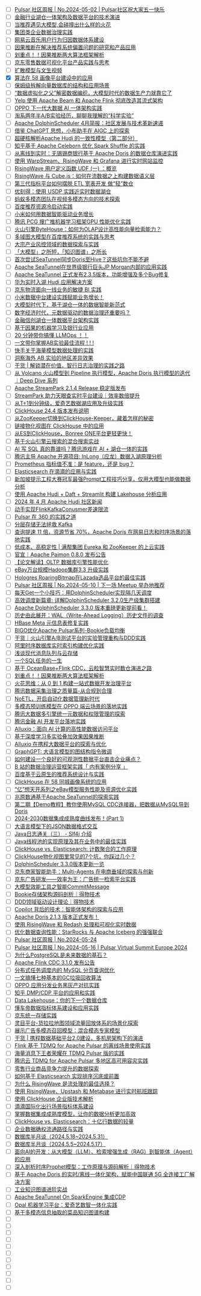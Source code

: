 - [ ] [Pulsar 社区周报 | No.2024-05-02 | Pulsar社区祝大家五一快乐](https://mp.weixin.qq.com/s/mAOiCGSKap2Uz-RVOyLU0Q)
- [ ] [金融行业湖仓一体架构及数据平台的技术演进](https://mp.weixin.qq.com/s/7RQrwv7vC-KDYb7WitBecw)
- [ ] [当推荐遇见大模型,会碰撞出什么样的火花](https://mp.weixin.qq.com/s/NOaFoUGN6ED8jhfUIuktxg)
- [ ] [集团类企业数据治理实践](https://mp.weixin.qq.com/s/7nosDoMdszglyPHshFCRPQ)
- [ ] [网易云音乐用户行为归因数据体系建设](https://mp.weixin.qq.com/s/MdjyfYMUcRiDfOzlX_9X8A)
- [ ] [因果推断在解决推荐系统偏置问题的研究和产品应用](https://mp.weixin.qq.com/s/VyuEqj6W5rKsRtIFdWa4Fg)
- [ ] [划重点！！因果推断两大算法框架解析](https://mp.weixin.qq.com/s/brRcAwkAhBHPPqvZYKOLkg)
- [ ] [京东零售数据可视化平台产品实践与思考](https://mp.weixin.qq.com/s/oEXozOVD8MZhTCMPZrJ6RQ)
- [ ] [扩散模型与文生视频](https://mp.weixin.qq.com/s/Bh3Gg7FCDpb_AmGEFkxQ2A)
- [x] [算法在 58 画像平台建设中的应用](https://smartsi.blog.csdn.net/article/details/139338781)
- [ ] [​保姆级拆解向量数据库的结构和应用场景](https://mp.weixin.qq.com/s/CQBcWdtHakTf-54URQrIdQ)
- [ ] [“数据虚拟化之父”解密数据编织，大模型时代的数据生产力就靠它了](https://mp.weixin.qq.com/s/dN_ZL5aPo30-H6lr4RmXTw)
- [ ] [Yelp 使用 Apache Beam 和 Apache Flink 彻底改造其流式架构](https://mp.weixin.qq.com/s/U3fa0zUohrVFY6YjuszQpA)
- [ ] [OPPO 下一代大数据 AI 一体架构实践](https://mp.weixin.qq.com/s/eLxDxfCj7lg7o4YPofXDBw)
- [ ] [淘系两年半A/B实验经历，聊聊我理解的“科学实验”](https://mp.weixin.qq.com/s/-durED9M0UMqhT0i2S67lQ)
- [ ] [Apache DolphinScheduler 4月简报：社区发展与技术革新速递](https://mp.weixin.qq.com/s/l4q7vZtePMdL24NV9h_eRw)
- [ ] [借鉴 ChatGPT 思想，小布助手在 AIGC 上的探索](https://mp.weixin.qq.com/s/sU6rD9lI0YnsYvr9iCftZA)
- [ ] [超硬核解析Apache Hudi 的一致性模型（第二部分）](https://mp.weixin.qq.com/s/DEC4BYjNntpiCe_NFcGS6A)
- [ ] [知乎基于 Apache Celeborn 优化 Spark Shuffle 的实践](https://mp.weixin.qq.com/s/AYaNLAJQtDz8JkX6jjf2iA)
- [ ] [从离线到实时：无锡锡商银行基于 Apache Doris 的数据仓库演进实践](https://mp.weixin.qq.com/s/IHDqGRzb48JpiI3ATluGMQ)
- [ ] [使用 WarpStream、RisingWave 和 Grafana 进行实时网站监控](https://mp.weixin.qq.com/s/DNN5PbfeJPc3sBJoAJXFRA)
- [ ] [RisingWave 用户定义函数 UDF (一) ：概览](https://mp.weixin.qq.com/s/rpJkjOcB6Yz_WqT9ufk3Rg)
- [ ] [RisingWave 与 Cube.js：如何在流数据之上构建数据语义层](https://mp.weixin.qq.com/s/SsAS8POubgUnBhKiqSFQGQ)
- [ ] [第三代指标平台如何摆脱 ETL 宽表开发 做“轻”数仓](https://mp.weixin.qq.com/s/uo_NgrRPjHnz1sPctUPmgw)
- [ ] [优刻得：使用 USDP 实践近实时数据湖仓](https://mp.weixin.qq.com/s/HTYXwfKsDqSyNZgC3KMd2Q)
- [ ] [蚂蚁多模态团队在视频多模态方向的技术探索](https://mp.weixin.qq.com/s/TyT55rGR1lYUocXgWv5eZg)
- [ ] [百度推荐资源冷启动实践](https://mp.weixin.qq.com/s/_3CkflIJtsyndBqHhm8w3Q)
- [ ] [小米如何用数据智能驱动业务增长](https://mp.weixin.qq.com/s/aY4SVP7WN3qD2MgYFcDUaA)
- [ ] [腾讯 PCG 搜广推机器学习框架GPU 性能优化实践](https://mp.weixin.qq.com/s/eT_wBRHRBNUDuQZh2QBdjw)
- [ ] [火山引擎ByteHouse：如何为OLAP设计高性能向量检索能力？](https://mp.weixin.qq.com/s/e8-RsNRM8ZhVHiHAi_ahlA)
- [ ] [多域图大模型在百度推荐系统的实践与思考](https://mp.weixin.qq.com/s/6qanJ1tfV9AJF-Qbamezww)
- [ ] [大宗产业风控领域的数据探索与实践](https://mp.weixin.qq.com/s/HX1CWAfZfnfi_e_rCgsy4w)
- [ ] [「大模型」之所短，「知识图谱」之所长](https://mp.weixin.qq.com/s/A2EKHtBtXBqb0ADY34FjbA)
- [ ] [首次尝试SeaTunnel同步Doris至Hive？这些坑你不能不避](https://mp.weixin.qq.com/s/ih8FhWar0SePtACgpaVcrw)
- [ ] [Apache SeaTunnel在世界级银行巨头JP Morgan内部的应用实践](https://mp.weixin.qq.com/s/hNXnX__P7Ys1paAELZcszg)
- [ ] [Apache SeaTunnel 正式发布2.3.5版本，功能增强及多个Bug修复](https://mp.weixin.qq.com/s/20GiE99E23AOzhtTrtfPgg)
- [ ] [华为实时入湖 Hudi 应用解决方案](https://mp.weixin.qq.com/s/3MENB5gbkq99T6CDuO7DVg)
- [ ] [京东物流面向一线业务的敏捷 BI 实践](https://mp.weixin.qq.com/s/Q58gpeTDnIzv1BRi5f1lGQ)
- [ ] [小米数据中台建设实践赋能业务增长！](https://mp.weixin.qq.com/s/lo2XVgpqv_6-t358lJnRaQ)
- [ ] [大模型时代下，基于湖仓一体的数据智能新范式](https://mp.weixin.qq.com/s/yPkunF3MR6aFUuDoSJZqoA)
- [ ] [数字经济时代，元数据驱动的数据治理还重要吗？](https://mp.weixin.qq.com/s/vnfBd1WIjfImtO78oyBiBQ)
- [ ] [金融信创湖仓一体数据平台架构实践](https://mp.weixin.qq.com/s/mpgIhB383NYePvNXGqELJA)
- [ ] [基于因果的机器学习及银行业应用](https://mp.weixin.qq.com/s/G_NQBkYUSpdGSasYGK8FGw)
- [ ] [20 分钟带你搞懂 LLMOps ！！](https://mp.weixin.qq.com/s/dTPNbR7Xaz83ZwL8kC1KyA)
- [ ] [一文带你掌握AB实验最佳流程 ! ! !](https://mp.weixin.qq.com/s/ArgMLYcvo6KbwAnSffrfKg)
- [ ] [快手关于海量模型数据处理的实践](https://mp.weixin.qq.com/s/Yfzz91zksP_NYS-hcAsUpQ)
- [ ] [洞察海外 AB 实验的地区差异效果](https://mp.weixin.qq.com/s/HQrioBl7S7QBdzuDRQTnuA)
- [ ] [干货 | 解锁潜在价值，智行日志治理的实践之路](https://mp.weixin.qq.com/s/H91r5YwqFQLULqlzvDQXsQ)
- [ ] [从 Volcano 火山模型到 Pipeline 执行模型，Apache Doris 执行模型的迭代｜Deep Dive 系列](https://mp.weixin.qq.com/s/ZSO23cDf_I8LZOwf41yxyQ)
- [ ] [Apache StreamPark 2.1.4 Release 稳定版发布](https://mp.weixin.qq.com/s/h3flDKoJki3u3gXjIvh9IA)
- [ ] [StreamPark 助力天眼查实时平台建设｜效率数倍提升](https://mp.weixin.qq.com/s/qRscw97oVGqKALpkrxCNxQ)
- [ ] [从T+1到分钟级，爱奇艺数据湖应用及升级实践](https://mp.weixin.qq.com/s/MFhWmDI5McCJV2h0ebdGnA)
- [ ] [ClickHouse 24.4 版本发布说明](https://mp.weixin.qq.com/s/MOmblQfDFTu6_knbbdANMA)
- [ ] [从ZooKeeper切换到ClickHouse-Keeper，藏着怎样的秘密](https://mp.weixin.qq.com/s/JipWIb2t6aBiOAel2xMM1A)
- [ ] [链接物化视图在 ClickHouse 中的应用](https://mp.weixin.qq.com/s/hXze29pg7M6UCTQK0z_7Kw)
- [ ] [从ES到ClickHouse，Bonree ONE平台更轻更快！](https://mp.weixin.qq.com/s/o7FuzVCJlYdpJAHCAbtcKg)
- [ ] [基于火山引擎云搜索的混合搜索实战](https://mp.weixin.qq.com/s/yoTYyrMLBqIQVVm1oi07-A)
- [ ] [AI 写 SQL 真的靠谱吗？腾讯游戏在 AI + 湖仓一体的实践](https://mp.weixin.qq.com/s/yTe0pdOcRMvP5w5VqSSBEg)
- [ ] [腾讯主导 Apache 开源项目: InLong（应龙）数据入湖原理分析](https://mp.weixin.qq.com/s/tshAEHiGwwbiEXeTzk3iRg)
- [ ] [Prometheus 指标值不准：是 feature，还是 bug？](https://mp.weixin.qq.com/s/A3W3hSCpQi8DQYJxOS1ZGA)
- [ ] [Elasticsearch 在滴滴的应用与实践](https://mp.weixin.qq.com/s/nIYbtjzraQ9s-Lni24x42g)
- [ ] [新加坡提示工程大赛冠军最强Prompt工程技巧分享，仅用大模型也能做数据分析](https://mp.weixin.qq.com/s/0ckzqu32sJEvj08ZVXJp7g)
- [ ] [使用 Apache Hudi + Daft + Streamlit 构建 Lakehouse 分析应用](https://mp.weixin.qq.com/s/Z61SAZhNaGtppbxC7Ll8xQ)
- [ ] [2024 年 4 月 Apache Hudi 社区新闻](https://mp.weixin.qq.com/s/z2BCUcCbYwnlqYRnnTh7HA)
- [ ] [动手实现FlinkKafkaConusmer差速限流](https://mp.weixin.qq.com/s/vIPuG1_X7GFsfzxINIO3Xg)
- [ ] [Pulsar 在 360 的实践之道](https://mp.weixin.qq.com/s/LK1tlahuZuilDuDc72hXrg)
- [ ] [分层存储无法拯救 Kafka](https://mp.weixin.qq.com/s/maHXbMP20dVPp-YSPj-mSg)
- [ ] [查询提速 11 倍，资源节省 70%，Apache Doris 在网易日志和时序场景的落地实践](https://mp.weixin.qq.com/s/YB2_RxdNC21CdhuwX9f2qg)
- [ ] [低成本、高稳定性 | 满帮集团 Eureka 和 ZooKeeper 的上云实践](https://mp.weixin.qq.com/s/meJ330dFHhAZN6zZQwHKiw)
- [ ] [官宣｜Apache Paimon 0.8.0 发布公告](https://mp.weixin.qq.com/s/iTCGIolOKXJYcR6O7oVXcQ)
- [ ] [【论文解读】OLTP 数据库引擎性能优化](https://mp.weixin.qq.com/s/Gpk7MeJ3dSCld6YoIp9x7w)
- [ ] [eBay万台规模Hadoop集群3.3 升级实践](https://mp.weixin.qq.com/s/74l-ZzvAYUhyjB4VHc95IA)
- [ ] [Hologres RoaringBitmap在Lazada选品平台的最佳实践](https://mp.weixin.qq.com/s/rHdGoOvOcePa8eUh7XxApw)
- [ ] [Pulsar 社区周报 | No.2024-05-10 | 下一场 Meetup 举办地推荐](https://mp.weixin.qq.com/s/ekdest4gwBw-aCh-VtbWlw)
- [ ] [每天Get一个小技巧：用DolphinScheduler实现隔几天调度](https://mp.weixin.qq.com/s/auA6YRAcpONlb7zTNqX1Fg)
- [ ] [高效调度新篇章: 详解DolphinScheduler 3.2.0生产级集群搭建](https://mp.weixin.qq.com/s/VhcPYA07PcU2JYJzOO2A4A)
- [ ] [Apache DolphinScheduler 3.3.0 版本重磅更新提前看！](https://mp.weixin.qq.com/s/Int0O8dGRrM8W7PhwyE7Ag)
- [ ] [历史由此展开：WAL（Write-Ahead Logging）历史文件的调查](https://mp.weixin.qq.com/s/jKLGweLYFfpuVg0MHxLBLA)
- [ ] [HBase Meta 元信息表修复实践](https://mp.weixin.qq.com/s/KBp5FFI5ylDRiKsHYJTN7w)
- [ ] [BIGO优化Apache Pulsar系列-Bookie负载均衡](https://mp.weixin.qq.com/s/doNz8tbE-GNZmqzY5PQqaA)
- [ ] [干货｜火山引擎A/B测试平台的实验管理重构与DDD实践](https://mp.weixin.qq.com/s/Ca780IZraMas5PwwiHlaQA)
- [ ] [阿里时序数据库实时索引构建优化实践](https://mp.weixin.qq.com/s/sdcOaN8nCntKn83pwZ46Xw)
- [ ] [浅谈现代消息队列与云存储](https://mp.weixin.qq.com/s/1R44xyvBCUhuvQX3FphPdg)
- [ ] [一个SQL任务的一生](https://mp.weixin.qq.com/s/IxduHFl3lIutRtAuCV_EWQ)
- [ ] [基于 OceanBase+Flink CDC，云粒智慧实时数仓演进之路](https://mp.weixin.qq.com/s/P_AR05hzVvVhlUtNxoT-uw)
- [ ] [划重点！！因果推断两大算法框架解析](https://mp.weixin.qq.com/s/brRcAwkAhBHPPqvZYKOLkg)
- [ ] [火花思维：从 0 到 1 构建一站式数据开发治理平台](https://mp.weixin.qq.com/s/RJZTdEKCgB2SB3f6dBchXg)
- [ ] [腾讯数据采集治理之质量篇-从合规到合理](https://mp.weixin.qq.com/s/_5octK-ZsZskXomufJSDCw)
- [ ] [NoETL，开启自动化数据管理新时代](https://mp.weixin.qq.com/s/WPa5TMTTbtM2O0HUzBRyDQ)
- [ ] [多模态预训练模型在 OPPO 端云场景的落地实践](https://mp.weixin.qq.com/s/zAuJXPHSbTgpcB_fGOVoQQ)
- [ ] [腾讯大数据多引擎统一元数据和权限管理的探索](https://mp.weixin.qq.com/s/XLJx132hMN8zqnr90on14Q)
- [ ] [腾讯金融 AI 开发平台落地实践](https://mp.weixin.qq.com/s/9iUH2Kmod5iFY77F1vHRuw)
- [ ] [Alluxio：面向 AI 计算的高性能数据访问平台](https://mp.weixin.qq.com/s/C-yFm9kkI6kQWaqynU6cuA)
- [ ] [基于深度学习多实验叠加效果因果推断](https://mp.weixin.qq.com/s/4fyBWoBUcC8eXJd-a78Q6Q)
- [ ] [Alluxio 在携程大数据平台的探索与优化](https://mp.weixin.qq.com/s/_zXZibqQHGItC6gEIY9Wbw)
- [ ] [GraphGPT: 大语言模型的图结构指令微调](https://mp.weixin.qq.com/s/0eQP_TR4C6KtI6DcTFYYYA)
- [ ] [如何建设一个良好的可观测性数据平台直击企业痛点？](https://mp.weixin.qq.com/s/A72e8PhMuOtms2eC_3hwiw)
- [ ] [B 站的数据治理运营框架实践「 内有案例分享 」](https://mp.weixin.qq.com/s/q16y-M3je4PYlvGdcvYbpw)
- [ ] [百度基于云原生的推荐系统设计与实践](https://mp.weixin.qq.com/s/nNj97i4NEabA4Yzt0qQNMA)
- [ ] [ClickHouse 在 58 同城画像系统的应用](https://mp.weixin.qq.com/s/dgCdaRlpMsbHtnU5Z-sLow)
- [ ] [“亿”想天开系列之eBay模型服务性能及资源优化实践](https://mp.weixin.qq.com/s/M2UHx5TP7i2V-82pQMddIA)
- [ ] [兆原数通基于Apache SeaTunnel的探索实践](https://mp.weixin.qq.com/s/tWrXYJJDmzf4LgZGG7Tl3w)
- [ ] [第二期【Demo教程】教你使用MySQL CDC连接器，把数据从MySQL导到Doris](https://mp.weixin.qq.com/s/AUdhJL4KogPJDMekr9DsAw)
- [ ] [2024-2030数据集成成熟度曲线发布！(Part 1)](https://mp.weixin.qq.com/s/nVcsDEhUcZSgbQiswvdQRQ)
- [ ] [大语言模型下的JSON数据格式交互](https://mp.weixin.qq.com/s/gMdQBlTdvGbhzi_NL3HGXQ)
- [ ] [Java日志通关（三） - Slf4j 介绍](https://mp.weixin.qq.com/s/Ys9LxsvmRhhwgtL4Kji_FQ)
- [ ] [Java线程池的实现原理及其在业务中的最佳实践](https://mp.weixin.qq.com/s/icrrxEsbABBvEU0Gym7D5Q)
- [ ] [ClickHouse vs. Elasticsearch: 计数聚合的工作原理](https://mp.weixin.qq.com/s/oBzeEgd6SNCIHx9G2gUfYg)
- [ ] [ClickHouse物化视图里常见的7个坑，你踩过几个？](https://mp.weixin.qq.com/s/p8rQSDvD_9KTMT0ggXEvqw)
- [ ] [DolphinScheduler 3.3.0版本更新一览](https://mp.weixin.qq.com/s/o_m3c9niM5lS6FSqG4srKA)
- [ ] [京东商家智能助手：Multi-Agents 在电商垂域的探索与创新](https://mp.weixin.qq.com/s/uVpGlAq7h0BDs6nr6wBm2g)
- [ ] [京东广告研发——效率为王：广告统一检索平台实践](https://mp.weixin.qq.com/s/4VFLkxWeFQ0N55BAG17nCQ)
- [ ] [大模型效能工具之智能CommitMessage](https://mp.weixin.qq.com/s/PDoJhEdtyLrt9pGR6rTssA)
- [ ] [Bookie存储架构源码剖析｜得物技术](https://mp.weixin.qq.com/s/rKKnUf37nuq7wg-VedwtVg)
- [ ] [DDD领域驱动设计理论｜得物技术](https://mp.weixin.qq.com/s/bNjoMOo6c1fkn-PdmWbhKQ)
- [ ] [Copilot 背后的技术：智能体架构的探索与应用](https://mp.weixin.qq.com/s/d7BEAaIXPC-sjSuAuhiNLw)
- [ ] [Apache Doris 2.1.3 版本正式发布！](https://mp.weixin.qq.com/s/B1-sWHc0YWiw-I3u8cMZog)
- [ ] [使用 RisingWave 和 Redash 处理和可视化实时数据](https://mp.weixin.qq.com/s/ry-lnFnsXF3KHg0GYXcpdQ)
- [ ] [优化数据查询性能：StarRocks 与 Apache Iceberg 的强强联合](https://mp.weixin.qq.com/s/wP9q7NACYEyY-TdrSceq4A)
- [ ] [Pulsar 社区周报 | No.2024-05-24](https://mp.weixin.qq.com/s/aXcT-4IctDGGoonb5ggj2g)
- [ ] [Pulsar 社区周报 | No.2024-05-16 | Pulsar Virtual Summit Europe 2024](https://mp.weixin.qq.com/s/ALPaIsnw17B_irOyCr7CvQ)
- [ ] [为什么PostgreSQL是未来数据的基石？](https://mp.weixin.qq.com/s/l2mqy_b4ovemT2g34pBzqQ)
- [ ] [Apache Flink CDC 3.1.0 发布公告](https://mp.weixin.qq.com/s/qYW5Bw0IqUHUc8bnfWOIog)
- [ ] [分布式任务调度内的 MySQL 分页查询优化](https://mp.weixin.qq.com/s/VhSzxYIRv83T3D3JD4cORg)
- [ ] [一文搞懂七种基本的GC垃圾回收算法](https://mp.weixin.qq.com/s/RSWYSAzpvPJD056vZDQPig)
- [ ] [OPPO 应用分发业务黑灰产对抗实践](https://mp.weixin.qq.com/s/Bb5e4rP8SS3WHMEYHpRGpQ)
- [ ] [知乎 DMP/CDP 平台的应用和实践](https://mp.weixin.qq.com/s/oirhu0b_4JhWzj2RVIyiMw)
- [ ] [Data Lakehouse：你的下一个数据仓库](https://mp.weixin.qq.com/s/TiHoG5Nve8EQbT8gsn6J9A)
- [ ] [懂车帝数据指标体系建设和应用实践](https://mp.weixin.qq.com/s/nuf3deYirx-oH5k9FQgU9w)
- [ ] [京东统一存储实践](https://mp.weixin.qq.com/s/_Esu26Q6xTIxIVmrSk8EJg)
- [ ] [灵目平台-货拉拉地图领域流量回放体系的场景化探索](https://mp.weixin.qq.com/s/ITc6Ao9MIheuN5TT1MeH1A)
- [ ] [展示广告多模态召回模型：混合模态专家模型](https://mp.weixin.qq.com/s/VGs-J1EQneGIxFhask9WCQ)
- [ ] [干货 | 携程数据基础平台2.0建设，多机房架构下的演进](https://mp.weixin.qq.com/s/7TxBtoz4wMCjYjFe3qfKxg)
- [ ] [Flink 基于 TDMQ for Apache Pulsar 的离线场景使用实践](https://mp.weixin.qq.com/s/AGzRGag5Q0rR7LIdviZNGw)
- [ ] [海量消息下王者荣耀在 TDMQ Pulsar 版的实践](https://mp.weixin.qq.com/s/O33Q8HNBfTmFfd8WnenpSA)
- [ ] [腾讯云 TDMQ for Apache Pulsar 多地区高可用容灾实践](https://mp.weixin.qq.com/s/JLbojVvZbOu18TSxseuGUw)
- [ ] [零售行业商品竞争力提升的数据探索](https://mp.weixin.qq.com/s/L-SqvSQ7MhN-ygvH0wAQmQ)
- [ ] [如何基于 Elasticsearch 实现排序沉底或前置](https://mp.weixin.qq.com/s/0tVUCgoRtYG5UoWv96RG2g)
- [ ] [为什么 RisingWave 是流处理的最佳选择？](https://mp.weixin.qq.com/s/MAAffjtHoCtq-qT5CmBgsA)
- [ ] [使用 RisingWave、Upstash 和 Metabase 进行实时航班跟踪](https://mp.weixin.qq.com/s/cOVARZ9Ht5aHtQ22rg3BOw)
- [ ] [使用 ClickHouse 企业版技术解析](https://mp.weixin.qq.com/s/SbklaH5d4zn-wDEn7rYW5Q)
- [ ] [滴滴国际化出行场景指标体系建设](https://mp.weixin.qq.com/s/CG1zORkB9QRcrQAmGTORMw)
- [ ] [掌握数据集成成熟度模型，让你的数据分析更加高效](https://mp.weixin.qq.com/s/J-MKoyBPQRslQ6wPzxEweA)
- [ ] [ClickHouse vs. Elasticsearch：十亿行数据的较量](https://mp.weixin.qq.com/s/fQ4kpF6dpSSkfW0-RUXxSg)
- [ ] [企业数据确权流通路径与实践](https://mp.weixin.qq.com/s/7baHbRUxTN85oabPksCAMg)
- [ ] [数据库半月谈（2024.5.18~2024.5.31）](https://mp.weixin.qq.com/s/5Ps3r2x7haZJ2ouQbaSBZg)
- [ ] [数据库半月谈（2024.5.5~2024.5.17）](https://mp.weixin.qq.com/s/ccMviQV75Jwj5r2mC_xeuA)
- [ ] [面向AI的开发：从大模型（LLM）、检索增强生成（RAG）到智能体（Agent）的应用](https://mp.weixin.qq.com/s/1uOtz340I1UBxitcwTzxtA)
- [ ] [深入剖析时序Prophet模型：工作原理与源码解析｜得物技术](https://mp.weixin.qq.com/s/S_zWoePnEgofYW3blGQmvg)
- [ ] [基于 Apache Doris 的实时/离线一体化架构，赋能中国联通 5G 全连接工厂解决方案](https://mp.weixin.qq.com/s/mk0mrjfrvtNZv35hpJDdJA)
- [ ] [工业知识图谱进阶实战](https://mp.weixin.qq.com/s/VCg8T-MMW4HG2vMP1xpFzw)
- [ ] [Apache SeaTunnel On SparkEngine 集成CDP](https://mp.weixin.qq.com/s/8HmIyUh9jhTBO_bS5Ivrsg)
- [ ] [Opal 机器学习平台：爱奇艺数智一体化实践](https://mp.weixin.qq.com/s/1xSlOQEBUKvbrUpFuLcpHQ)
- [ ] [基于多模态信息抽取的菜品知识图谱构建](https://mp.weixin.qq.com/s/0isxFC4iVrMuNseFil7xRQ)
- [ ] []()
- [ ] []()
- [ ] []()
- [ ] []()
- [ ] []()
- [ ] []()
- [ ] []()
- [ ] []()
- [ ] []()
- [ ] []()
- [ ] []()
